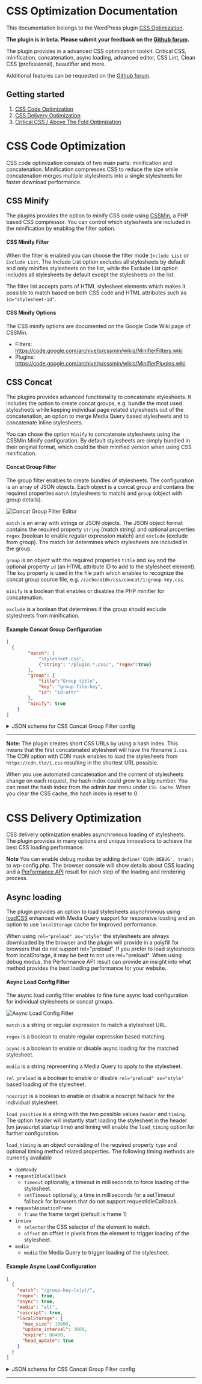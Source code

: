# CSS Optimization Documentation
 
This documentation belongs to the WordPress plugin [CSS Optimization](https://wordpress.org/plugins/css-optimization/).

**The plugin is in beta. Please submit your feedback on the [Github forum](https://github.com/o10n-x/wordpress-css-optimization/issues).**

The plugin provides in a advanced CSS optimization toolkit. Critical CSS, minification, concatenation, async loading, advanced editor, CSS Lint, Clean CSS (professional), beautifier and more.

Additional features can be requested on the [Github forum](https://github.com/o10n-x/wordpress-css-optimization/issues).

## Getting started

1. [CSS Code Optimization](#css-code-optimization)
2. [CSS Delivery Optimization](#css-delivery-optimization)
3. [Critical CSS / Above The Fold Optimization]()

# CSS Code Optimization

CSS code optimization consists of two main parts: minification and concatenation. Minification compresses CSS to reduce the size while concatenation merges multiple stylesheets into a single stylesheets for faster download performance.

## CSS Minify

The plugins provides the option to minify CSS code using [CSSMin](https://github.com/natxet/CssMin), a PHP based CSS compressor. You can control which stylesheets are included in the minification by enabling the filter option. 

#### CSS Minify Filter

When the filter is enabled you can choose the filter mode `Include List` or `Exclude List`. The Include List option excludes all stylesheets by default and only minifies stylesheets on the list, while the Exclude List option includes all stylesheets by default except the stylesheets on the list.

The filter list accepts parts of HTML stylesheet elements which makes it possible to match based on both CSS code and HTML attributes such as `id="stylesheet-id"`.

#### CSS Minify Options

The CSS minify options are documented on the Google Code Wiki page of CSSMin.

* Filters: https://code.google.com/archive/p/cssmin/wikis/MinifierFilters.wiki
* Plugins: https://code.google.com/archive/p/cssmin/wikis/MinifierPlugins.wiki

## CSS Concat

The plugins provides advanced functionality to concatenate stylesheets. It includes the option to create concat groups, e.g. bundle the most used stylesheets while keeping individual page related stylesheets out of the concatenation, an option to merge Media Query based stylesheets and to concatenate inline stylesheets.

You can chose the option `Minify` to concatenate stylesheets using the CSSMin Minify configuration. By default stylesheets are simply bundled in their original format, which could be their minified version when using CSS minification.

#### Concat Group Filter

The group filter enables to create bundles of stylesheets. The configuration is an array of JSON objects. Each object is a concat group and contains the required properties `match` (stylesheets to match) and `group` (object with group details).

![Concat Group Filter Editor](https://github.com/o10n-x/wordpress-css-optimization/blob/master/docs/images/concat-group-filter.png)

`match` is an array with strings or JSON objects. The JSON object format contains the required property `string` (match string) and optional properties `regex` (boolean to enable regular expression match) and `exclude` (exclude from group). The match list determines which stylesheets are included in the group.

`group` is an object with the required properties `title` and `key` and the optional property `id` (an HTML attribute ID to add to the stylesheet element). The `key` property is used in the file path which enables to recognize the concat group source file, e.g. `/cache/o10n/css/concat/1:group-key.css`. 

`minify` is a boolean that enables or disables the PHP minifier for concatenation.

`exclude` is a boolean that determines if the group should exclude stylesheets from minification.

#### Example Concat Group Configuration

```json
[
  {
	    "match": [
	    	"stylesheet.css", 
	    	{"string": "/plugin.*.css/", "regex":true}
	    ], 
	    "group": {
	    	"title":"Group title",
	    	"key": "group-file-key",
	    	"id": "id-attr"
	    }, 
	    "minify": true
	}
]
```

<details/>
  <summary>JSON schema for CSS Concat Group Filter config</summary>

```json
{
	"filter": {
        "title": "Concatenation filter",
        "type": "object",
        "properties": {
            "enabled": {
                "title": "CSS Concat",
                "type": "boolean",
                "default": true
            },
            "type": {
                "title": "Default include/exclude",
                "type": "string",
                "enum": [
                    "include",
                    "exclude"
                ],
                "default": "include"
            },
            "config": {
                "title": "Concatenation filter config",
                "type": "array",
                "items": {
                    "title": "Concatenation filter configuration",
                    "type": "object",
                    "properties": {
                        "group": {
                            "title": "Concat group configuration",
                            "type": "object",
                            "properties": {
                                "title": {
                                    "title": "A title for the group",
                                    "type": "string",
                                    "minLength": 1
                                },
                                "key": {
                                    "title": "A group reference key used in the file path.",
                                    "type": "string",
                                    "minLength": 1
                                },
                                "id": {
                                    "title": "An id attribute for the stylesheet element.",
                                    "type": "string",
                                    "minLength": 1
                                }
                            },
                            "required": ["title", "key"],
                            "additionalProperties": false
                        },
                        "match": {
                            "title": "An array of strings to match script elements.",
                            "type": "array",
                            "items": {
                                "oneOf": [{
                                    "title": "A string to match a script element.",
                                    "type": "string",
                                    "minLength": 1
                                }, {
                                    "title": "Filter config object",
                                    "type": "object",
                                    "properties": {
                                        "string": {
                                            "title": "A string to match a script element.",
                                            "type": "string",
                                            "minLength": 1
                                        },
                                        "regex": {
                                            "type": "boolean",
                                            "enum": [true]
                                        },
                                        "exclude": {
                                            "type": "boolean",
                                            "enum": [true]
                                        }
                                    },
                                    "required": ["string"],
                                    "additionalProperties": false
                                }]

                            },
                            "uniqueItems": true
                        },
                        "minify": {
                            "title": "Use minifier for concatenation.",
                            "type": "boolean",
                            "default": true
                        },
                        "exclude": {
                            "title": "Exclude from concatenation",
                            "type": "boolean",
                            "enum": [true]
                        }
                    },
                    "required": ["match"],
                    "additionalProperties": false
                },
                "uniqueItems": true
            }
        },
        "additionalProperties": false
    }
}
```
</details>

---

**Note:** The plugin creates short CSS URLs by using a hash index. This means that the first concatenated stylesheet will have the filename `1.css`. The CDN option with CDN mask enables to load the stylesheets from `https://cdn.tld/1.css` resulting in the shortest URL possible.

When you use automated concatenation and the content of stylesheets change on each request, the hash index could grow to a big number. You can reset the hash index from the admin bar menu under `CSS Cache`. When you clear the CSS cache, the hash index is reset to 0.


# CSS Delivery Optimization

CSS delivery optimization enables asynchronous loading of stylesheets. The plugin provides in many options and unique innovations to achieve the best CSS loading performance.

**Note** You can enable debug modus by adding `define('O10N_DEBUG', true);` to wp-config.php. The browser console will show details about CSS loading and a [Performance API](https://developer.mozilla.org/nl/docs/Web/API/Performance) result for each step of the loading and rendering process.

## Async loading

The plugin provides an option to load stylesheets asynchronous using [loadCSS](https://github.com/filamentgroup/loadCSS) enhanced with Media Query support for responsive loading and an option to use `localStorage` cache for improved performance.

When using `rel="preload" as="style"` the stylesheets are always downloaded by the browser and the plugin will provide in a polyfill for browsers that do not support rel="preload". If you prefer to load stylesheets from localStorage, it may be best to not use rel="preload". When using debug modus, the Performance API result can provide an insight into what method provides the best loading performance for your website.

#### Async Load Config Filter

The async load config filter enables to fine tune async load configuration for individual stylesheets or concat groups.

![Async Load Config Filter](https://github.com/o10n-x/wordpress-css-optimization/blob/master/docs/images/async-load-config.png)

`match` is a string or regular expression to match a stylesheet URL.

`regex` is a boolean to enable regular expression based matching.

`async` is a boolean to enable or disable async loading for the matched stylesheet.

`media` is a string representing a Media Query to apply to the stylesheet.

`rel_preload` is a boolean to enable or disable `rel="preload" as="style"` based loading of the stylesheet.

`noscript` is a boolean to enable or disable a noscript fallback for the individual stylesheet.

`load_position` is a string with the two possible values `header` and `timing`. The option header will instantly start loading the stylesheet in the header (on javascript startup time) and timing will enable the `load_timing` option for further configuration.

`load_timing` is an object consisting of the required property `type` and optional timing method related properties. The following timing methods are currently available

* `domReady`
* `requestIdleCallback`
	* `timeout` optionally, a timeout in milliseconds to force loading of the stylesheet.
	* `setTimeout` optionally, a time in milliseconds for a setTimeout fallback for browsers that do not support requestIdleCallback. 
* `requestAnimationFrame`
	* `frame` the frame target (default is frame 1)
* `inview`
	* `selector` the CSS selector of the element to watch.
	* `offset` an offset in pixels from the element to trigger loading of the stylesheet.
* `media`
	* `media` the Media Query to trigger loading of the stylesheet.


#### Example Async Load Configuration

```json
[
  {
    "match": "/group-key-(x|y)/",
    "regex": true,
    "async": true,
    "media": "all",
    "noscript": true,
    "localStorage": {
      "max_size": 10000,
      "update_interval": 3600,
      "expire": 86400,
      "head_update": true
    }
  }
]
```

<details/>
  <summary>JSON schema for CSS Concat Group Filter config</summary>

```json
{
	"config": {
        "type": "array",
        "items": {
            "title": "Stylesheet filter configuration",
            "type": "object",
            "properties": {
                "match": {
                    "title": "A string or regular expression to match a stylesheet URL or group key.",
                    "type": "string",
                    "minLength": 1
                },
                "regex": {
                    "title": "Use regular expression match",
                    "type": "boolean",
                    "enum": [
                        true
                    ]
                },
                "media": {
                    "title": "Apply custom media query for responsive preloading.",
                    "type": "string",
                    "minLength": 1
                },
                "async": {
                    "title": "Load stylesheet async (include/exclude)",
                    "type": "boolean",
                    "default": true
                },
                "rel_preload": {
                    "title": "Load stylesheet using rel=preload",
                    "type": "boolean",
                    "default": false
                },
                "noscript": {
                    "title": "Add fallback stylesheets via <noscript>",
                    "type": "boolean",
                    "default": false
                },
                "load_position": {
                    "title": "Load position of CSS",
                    "type": "string",
                    "enum": ["header", "timing"],
                    "default": "header"
                },
                "load_timing": {
		            "title": "Timing configuration",
		            "oneOf": [{
		                "type": "object",
		                "properties": {
		                    "type": {
		                        "title": "Timing method",
		                        "type": "string",
		                        "enum": [
		                            "domReady"
		                        ],
		                        "default": "domReady"
		                    }
		                },
		                "required": ["type"]
		            }, {
		                "type": "object",
		                "properties": {
		                    "type": {
		                        "title": "Timing method",
		                        "type": "string",
		                        "enum": [
		                            "requestIdleCallback"
		                        ],
		                        "default": "requestIdleCallback"
		                    },
		                    "timeout": {
		                        "title": "Timeout to force execution.",
		                        "oneOf": [{
		                            "type": "string",
		                            "enum": [""]
		                        }, {
		                            "type": "number",
		                            "minimum": 1
		                        }]
		                    },
		                    "setTimeout": {
		                        "title": "setTimeout fallback for browsers that do not support requestIdleCallback (leave blank to disable async execution)",
		                        "oneOf": [{
		                            "type": "string",
		                            "enum": [""]
		                        }, {
		                            "type": "number",
		                            "minimum": 1
		                        }]
		                    }
		                },
		                "required": ["type"]
		            }, {
		                "type": "object",
		                "properties": {
		                    "type": {
		                        "title": "Timing method",
		                        "type": "string",
		                        "enum": [
		                            "requestAnimationFrame"
		                        ],
		                        "default": "requestAnimationFrame"
		                    },
		                    "frame": {
		                        "title": "Frame number to start script execution.",
		                        "oneOf": [{
		                            "type": "string",
		                            "enum": [""]
		                        }, {
		                            "type": "number",
		                            "minimum": 1,
		                            "default": 1
		                        }]
		                    }
		                },
		                "required": ["type"]
		            }, {
		                "type": "object",
		                "properties": {
		                    "type": {
		                        "title": "Timing method",
		                        "type": "string",
		                        "enum": [
		                            "inview"
		                        ],
		                        "default": "inview"
		                    },
		                    "selector": {
		                        "title": "CSS selector",
		                        "type": "string",
		                        "minLength": 1
		                    },
		                    "offset": {
		                        "title": "Offset in pixels from the edge of the element.",
		                        "oneOf": [{
		                            "type": "string",
		                            "enum": [""]
		                        }, {
		                            "type": "number"
		                        }]
		                    }
		                },
		                "required": ["type", "selector"]
		            }, {
		                "type": "object",
		                "properties": {
		                    "type": {
		                        "title": "Timing method",
		                        "type": "string",
		                        "enum": [
		                            "media"
		                        ],
		                        "default": "media"
		                    },
		                    "media": {
		                        "title": "Media query",
		                        "type": "string",
		                        "minLength": 1
		                    }
		                },
		                "required": ["type", "media"]
		            }]
		        },
		        "render_timing": {
		            "title": "Timing configuration",
		            "oneOf": [{
		                "type": "object",
		                "properties": {
		                    "type": {
		                        "title": "Timing method",
		                        "type": "string",
		                        "enum": [
		                            "domReady"
		                        ],
		                        "default": "domReady"
		                    }
		                },
		                "required": ["type"]
		            }, {
		                "type": "object",
		                "properties": {
		                    "type": {
		                        "title": "Timing method",
		                        "type": "string",
		                        "enum": [
		                            "requestIdleCallback"
		                        ],
		                        "default": "requestIdleCallback"
		                    },
		                    "timeout": {
		                        "title": "Timeout to force execution.",
		                        "oneOf": [{
		                            "type": "string",
		                            "enum": [""]
		                        }, {
		                            "type": "number",
		                            "minimum": 1
		                        }]
		                    },
		                    "setTimeout": {
		                        "title": "setTimeout fallback for browsers that do not support requestIdleCallback (leave blank to disable async execution)",
		                        "oneOf": [{
		                            "type": "string",
		                            "enum": [""]
		                        }, {
		                            "type": "number",
		                            "minimum": 1
		                        }]
		                    }
		                },
		                "required": ["type"]
		            }, {
		                "type": "object",
		                "properties": {
		                    "type": {
		                        "title": "Timing method",
		                        "type": "string",
		                        "enum": [
		                            "requestAnimationFrame"
		                        ],
		                        "default": "requestAnimationFrame"
		                    },
		                    "frame": {
		                        "title": "Frame number to start script execution.",
		                        "oneOf": [{
		                            "type": "string",
		                            "enum": [""]
		                        }, {
		                            "type": "number",
		                            "minimum": 1,
		                            "default": 1
		                        }]
		                    }
		                },
		                "required": ["type"]
		            }, {
		                "type": "object",
		                "properties": {
		                    "type": {
		                        "title": "Timing method",
		                        "type": "string",
		                        "enum": [
		                            "inview"
		                        ],
		                        "default": "inview"
		                    },
		                    "selector": {
		                        "title": "CSS selector",
		                        "type": "string",
		                        "minLength": 1
		                    },
		                    "offset": {
		                        "title": "Offset in pixels from the edge of the element.",
		                        "oneOf": [{
		                            "type": "string",
		                            "enum": [""]
		                        }, {
		                            "type": "number"
		                        }]
		                    }
		                },
		                "required": ["type", "selector"]
		            }, {
		                "type": "object",
		                "properties": {
		                    "type": {
		                        "title": "Timing method",
		                        "type": "string",
		                        "enum": [
		                            "media"
		                        ],
		                        "default": "media"
		                    },
		                    "media": {
		                        "title": "Media query",
		                        "type": "string",
		                        "minLength": 1
		                    }
		                },
		                "required": ["type", "media"]
		            }]
		        },
                "localStorage": {
                    "title": "Override stylesheet cache configuration",
                    "oneOf": [{
                        "type": "boolean"
                    }, {
                        "type": "object",
                        "properties": {
                            "max_size": {
                                "title": "Maximum size of stylesheet to store in cache.",
                                "type": "number",
                                "minimum": 1
                            },
                            "update_interval": {
                                "title": "Interval to update the cache.",
                                "type": "number",
                                "minimum": 1
                            },
                            "expire": {
                                "title": "Expire time in seconds.",
                                "type": "number",
                                "minimum": 1
                            },
                            "head_update": {
                                "title": "Use HTTP HEAD request to update cache based on etag / last-modified headers.",
                                "type": "boolean",
                                "default": true
                            }
                        },
                        "anyOf": [{
                            "required": ["max_size"]
                        }, {
                            "required": ["update_interval"]
                        }, {
                            "required": ["expire"]
                        }, {
                            "required": ["head_update"]
                        }],
                        "additionalProperties": false
                    }]
                }
            },
            "required": ["match", "async"],
            "additionalProperties": false
        },
        "uniqueItems": true
    }
}
```
</details>

---